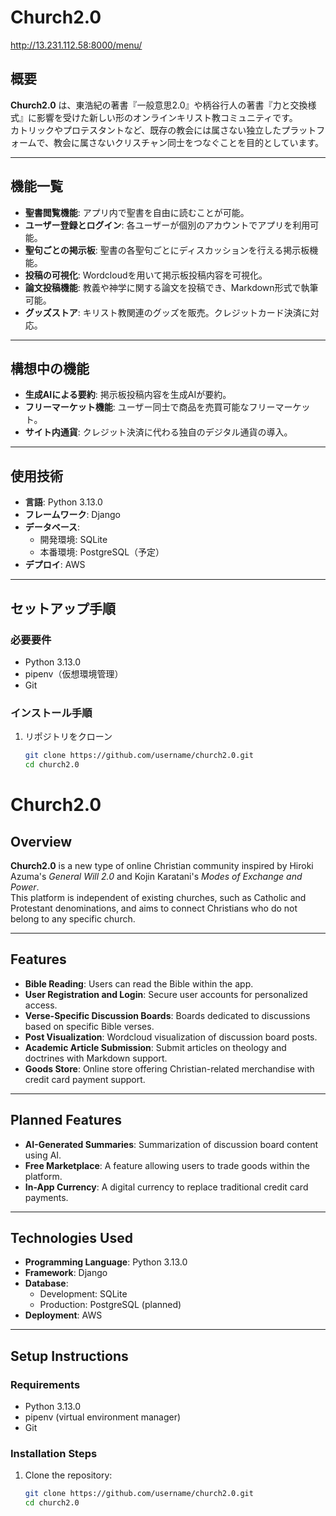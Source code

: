 # Church2.0
http://13.231.112.58:8000/menu/
## 概要
**Church2.0** は、東浩紀の著書『一般意思2.0』や柄谷行人の著書『力と交換様式』に影響を受けた新しい形のオンラインキリスト教コミュニティです。  
カトリックやプロテスタントなど、既存の教会には属さない独立したプラットフォームで、教会に属さないクリスチャン同士をつなぐことを目的としています。

---

## 機能一覧
- **聖書閲覧機能**: アプリ内で聖書を自由に読むことが可能。
- **ユーザー登録とログイン**: 各ユーザーが個別のアカウントでアプリを利用可能。
- **聖句ごとの掲示板**: 聖書の各聖句ごとにディスカッションを行える掲示板機能。
- **投稿の可視化**: Wordcloudを用いて掲示板投稿内容を可視化。
- **論文投稿機能**: 教義や神学に関する論文を投稿でき、Markdown形式で執筆可能。
- **グッズストア**: キリスト教関連のグッズを販売。クレジットカード決済に対応。

---

## 構想中の機能
- **生成AIによる要約**: 掲示板投稿内容を生成AIが要約。
- **フリーマーケット機能**: ユーザー同士で商品を売買可能なフリーマーケット。
- **サイト内通貨**: クレジット決済に代わる独自のデジタル通貨の導入。

---

## 使用技術
- **言語**: Python 3.13.0
- **フレームワーク**: Django
- **データベース**:
  - 開発環境: SQLite
  - 本番環境: PostgreSQL（予定）
- **デプロイ**: AWS

---

## セットアップ手順

### 必要要件
- Python 3.13.0
- pipenv（仮想環境管理）
- Git

### インストール手順
1. リポジトリをクローン
   ```bash
   git clone https://github.com/username/church2.0.git
   cd church2.0


# Church2.0

## Overview
**Church2.0** is a new type of online Christian community inspired by Hiroki Azuma's *General Will 2.0* and Kojin Karatani's *Modes of Exchange and Power*.  
This platform is independent of existing churches, such as Catholic and Protestant denominations, and aims to connect Christians who do not belong to any specific church.

---

## Features
- **Bible Reading**: Users can read the Bible within the app.
- **User Registration and Login**: Secure user accounts for personalized access.
- **Verse-Specific Discussion Boards**: Boards dedicated to discussions based on specific Bible verses.
- **Post Visualization**: Wordcloud visualization of discussion board posts.
- **Academic Article Submission**: Submit articles on theology and doctrines with Markdown support.
- **Goods Store**: Online store offering Christian-related merchandise with credit card payment support.

---

## Planned Features
- **AI-Generated Summaries**: Summarization of discussion board content using AI.
- **Free Marketplace**: A feature allowing users to trade goods within the platform.
- **In-App Currency**: A digital currency to replace traditional credit card payments.

---

## Technologies Used
- **Programming Language**: Python 3.13.0
- **Framework**: Django
- **Database**:
  - Development: SQLite
  - Production: PostgreSQL (planned)
- **Deployment**: AWS

---

## Setup Instructions

### Requirements
- Python 3.13.0
- pipenv (virtual environment manager)
- Git

### Installation Steps
1. Clone the repository:
   ```bash
   git clone https://github.com/username/church2.0.git
   cd church2.0
